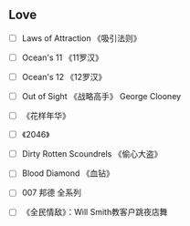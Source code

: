 ## Love

+ [ ] Laws of Attraction 《吸引法则》
+ [ ] Ocean's 11 《11罗汉》
+ [ ] Ocean's 12 《12罗汉》
+ [ ] Out of Sight 《战略高手》 George Clooney
+ [ ] 《花样年华》 
+ [ ] 《2046》
+ [ ] Dirty Rotten Scoundrels 《偷心大盗》
+ [ ] Blood Diamond 《血钻》
+ [ ] 007 邦德 全系列
+ [ ] 《全民情敌》：Will Smith教客户跳夜店舞

